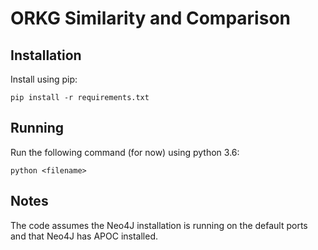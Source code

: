 # ORKG Similarity and Comparison

## Installation

Install using pip:

    pip install -r requirements.txt


## Running 
Run the following command (for now) using python 3.6:

    python <filename>
    

## Notes
The code assumes the Neo4J installation is running on the default ports and that Neo4J has APOC installed.